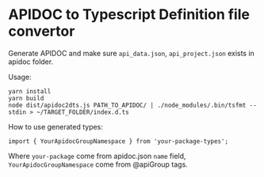 # APIDOC to Typescript Definition file convertor

Generate APIDOC and make sure `api_data.json`, `api_project.json` exists in apidoc folder.

Usage:
```
yarn install
yarn build
node dist/apidoc2dts.js PATH_TO_APIDOC/ | ./node_modules/.bin/tsfmt --stdin > ~/TARGET_FOLDER/index.d.ts
```

How to use generated types:
```
import { YourApidocGroupNamespace } from 'your-package-types';
```
Where `your-package` come from apidoc.json `name` field,
`YourApidocGroupNamespace` come from @apiGroup tags.
